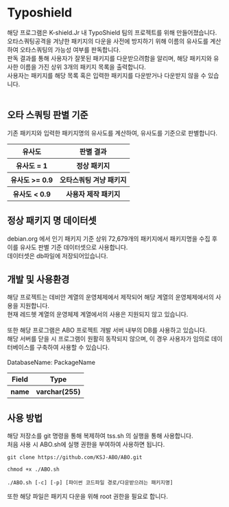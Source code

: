 # Typoshield

해당 프로그램은 K-shield.Jr 내 TypoShield 팀의 프로젝트를 위해 만들어졌습니다.<br>
오타스쿼팅공격을 겨냥한 패키지의 다운을 사전에 방지하기 위해 이름의 유사도를 계산하여 오타스쿼팅의 가능성 여부를 판독합니다.<br>
판독 결과를 통해 사용자가 잘못된 패키지를 다운받으려함을 알리며, 해당 패키지와 유사한 이름을 가진 상위 3개의 패키지 목록을 출력합니다.<br>
사용자는 패키지를 해당 목록 혹은 입력한 패키지를 다운받거나 다운받지 않을 수 있습니다.<br><br>

오타 스쿼팅 판별 기준
-------------
기존 패키지와 입력한 패키지명의 유사도를 계산하여, 유사도를 기준으로 판별합니다.<br>
<table>
  <tr>
    <th> 유사도 </th>
    <th> 판별 결과 </th>
  </tr>
  <tr>
    <th> 유사도 = 1 </th>
    <th> 정상 패키지 </th>
  </tr>
  <tr>
    <th> 유사도 >= 0.9 </th>
    <th> 오타스쿼팅 겨냥 패키지 </th>
  </tr>
  <tr>
    <th> 유사도 < 0.9 </th>
    <th> 사용자 제작 패키지 </th>
  </tr>
</table>


정상 패키지 명 데이터셋
-------------

debian.org 에서 인기 패키지 기준 상위 72,679개의 패키지에서 패키지명을 수집 후 이를 유사도 판별 기준 데이터셋으로 사용합니다.<br>
데이터셋은 db파일에 저장되어있습니다.


개발 및 사용환경
-------------
해당 프로젝트는 데비안 계열의 운영체제에서 제작되어 해당 계열의 운영체제에서의 사용을 지원합니다.<br>
현재 레드헷 계열의 운영체제 계열에서의 사용은 지원되지 않고 있습니다.<br><br>
또한 해당 프로그램은 ABO 프로젝트 개발 서버 내부의 DB를 사용하고 있습니다.<br>
해당 서버를 닫을 시 프로그램이 원활히 동작되지 않으며, 이 경우 사용자가 임의로 데이터베이스를 구축하여 사용할 수 있습니다.<br>
<br>
DatabaseName: PackageName
<table>
  
  <tr>
    <th>Field</th><th>Type</th>
  </tr>
  <tr>
    <th>name</th><th>varchar(255)</th>
  </tr>
</table>

사용 방법
-------------
해당 저장소를 git 명령을 통해 복제하여 tss.sh 의 실행을 통해 사용합니다.<br>
처음 사용 시 ABO.sh에 실행 권한을 부여하여 사용하면 됩니다.<br>
```
git clone https://github.com/KSJ-ABO/ABO.git
```
```
chmod +x ./ABO.sh
```
```
./ABO.sh [-c] [-p] [파이썬 코드파일 경로/다운받으려는 패키지명]
```
또한 해당 파일은 패키지 다운을 위해 root 권한을 필요로 합니다.
